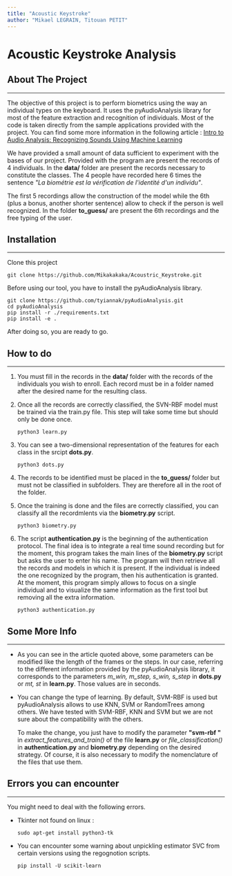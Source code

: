 ```yaml
---
title: "Acoustic Keystroke"
author: "Mikael LEGRAIN, Titouan PETIT"
---
```


# Acoustic Keystroke Analysis
## About The Project
***

The objective of this project is to perform biometrics using the way an individual types on the keyboard. 
It uses the pyAudioAnalysis library for most of the feature extraction and recognition of individuals. Most of the code is taken directly from the sample applications provided with the project. You can find some more information in the following article :
[Intro to Audio Analysis: Recognizing Sounds Using Machine Learning](https://hackernoon.com/intro-to-audio-analysis-recognizing-sounds-using-machine-learning-qy2r3ufl)

We have provided a small amount of data sufficient to experiment with the bases of our project. Provided with the program are present the records of 4 individuals.
In the **data/** folder are present the records necessary to constitute the classes. The 4 people have recorded here 6 times the sentence *"La biométrie est la vérification de l'identité d'un individu"*. 

The first 5 recordings allow the construction of the model while the 6th (plus a bonus, another shorter sentence) allow to check if the person is well recognized.
In the folder **to_guess/** are present the 6th recordings and the free typing of the user. 

## Installation
***
Clone this project 
```
git clone https://github.com/Mikakakaka/Acoustric_Keystroke.git
```

Before using our tool, you have to install the pyAudioAnalysis library.
```
git clone https://github.com/tyiannak/pyAudioAnalysis.git
cd pyAudioAnalysis
pip install -r ./requirements.txt
pip install -e .
```

After doing so, you are ready to go. 

## How to do
***
1. You must fill in the records in the **data/** folder with the records of the individuals you wish to enroll. Each record must be in a folder named after the desired name for the resulting class.
2. Once all the records are correctly classified, the SVN-RBF model must be trained via the train.py file. This step will take some time but should only be done once.

    ```
    python3 learn.py
    ```
3. You can see a two-dimensional representation of the features for each class in the srcipt **dots.py**.
    ```
    python3 dots.py
    ```
4. The records to be identified must be placed in the **to_guess/** folder but must not be classified in subfolders. They are therefore all in the root of the folder. 
5. Once the training is done and the files are correctly classified, you can classify all the recordmlents via the **biometry.py** script.
    ```
    python3 biometry.py
    ``` 
6. The script **authentication.py** is the beginning of the authentication protocol. The final idea is to integrate a real time sound recording but for the moment, this program takes the main lines of the **biometry.py** script but asks the user to enter his name. The program will then retrieve all the records and models in which it is present. If the individual is indeed the one recognized by the program, then his authentication is granted. At the moment, this program simply allows to focus on a single individual and to visualize the same information as the first tool but removing all the extra information. 
    ```
    python3 authentication.py
    ``` 

## Some More Info
***
* As you can see in the article quoted above, some parameters can be modified like the length of the frames or the steps. In our case, referring to the different information provided by the pyAudioAnalysis library, it corresponds to the parameters *m_win, m_step, s_win, s_step* in **dots.py** or *mt, st* in **learn.py**. Those values are in seconds.
* You can change the type of learning. By default, SVM-RBF is used but pyAudioAnalysis allows to use KNN, SVM or RandomTrees among others. We have tested with SVM-RBF, KNN and SVM but we are not sure about the compatibility with the others. 
  
    To make the change, you just have to modify the parameter **"svm-rbf "** in *extract_features_and_train()* of the file **learn.py** or *file_classification()* in **authentication.py** and **biometry.py** depending on the desired strategy. Of course, it is also necessary to modify the nomenclature of the files that use them.


## Errors you can encounter
***
You might need to deal with the following errors.

* Tkinter not found on linux :
    ```
    sudo apt-get install python3-tk
    ```

* You can encounter some warning about unpickling estimator SVC from certain versions using the regognotion scripts.
    ```
    pip install -U scikit-learn
    ```
